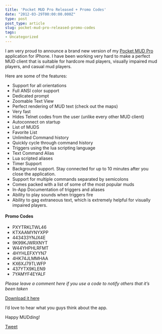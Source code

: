 ```yaml
---
title: 'Pocket MUD Pro Released + Promo Codes'
date: "2012-03-29T00:00:00.000Z"
type: post 
post_type: article
slug: pocket-mud-pro-released-promo-codes
tags: 
- Uncategorized
---
```

I am very proud to announce a brand new version of my [Pocket MUD Pro][1] application for iPhone. I have been working very hard to make a perfect MUD client that is suitable for hardcore mud players, visually impaired mud players, and casual mud players.

Here are some of the features:

  * Support for all orientations
  * Full ANSI color support
  * Dedicated prompt
  * Zoomable Text View
  * Perfect rendering of MUD text (check out the maps)
  * Very fast
  * Hides Telnet codes from the user (unlike every other MUD client)
  * Autoconnect on startup
  * List of MUDS
  * Favorite List
  * Unlimited Command history
  * Quickly cycle through command history
  * Triggers using the lua scripting language
  * Text Command Alias
  * Lua scripted aliases
  * Timer Support
  * Background support. Stay connected for up to 10 minutes after you close the application.
  * Support for multiple commands separated by semicolons
  * Comes packed with a list of some of the most popular muds
  * In-App Documentation of triggers and aliases
  * Ability to play sounds when triggers fire
  * Ability to gag extraneous text, which is extremely helpful for visually impaired players.

#### Promo Codes

  * PXYTRKLTWL46
  * KTXAAMYNYXPP
  * 443433YNJX4E
  * 9K99KJWRXNYT
  * W44YHPHLRFMT
  * 4HYHLEFXYYN7
  * 4HK74JLMMHAA
  * KX6XJ79TLWFP
  * 437YTX9KLEN9
  * 7YAMYF4EYALF

*Please leave a comment here if you use a code to notify others that it&#8217;s been taken*

[Download it here][1]

I&#8217;d love to hear what you guys think about the app.

Happy MUDding!

<div style="">
  <a href="http://twitter.com/share" class="twitter-share-button" data-count="horizontal" data-text="Pocket MUD Pro Released + Promo Codes" data-url="http://brandontreb.com/pocket-mud-pro-released-promo-codes"  data-via="brandontreb" data-related="brandontreb:">Tweet</a>
</div>

 [1]: http://itunes.apple.com/us/app/pocket-mud-pro/id511678455?ls=1&mt=8